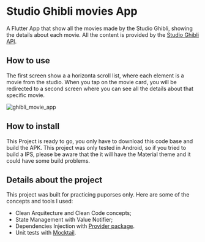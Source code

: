 # Studio Ghibli movies App

A Flutter App that show all the movies made by the Studio Ghibli, showing the details about each movie. All the content is provided by the [Studio Ghibli API](https://ghibliapi.herokuapp.com/). 


## How to use

The first screen show a a horizonta scroll list, where each element is a movie from the studio. When you tap on the movie card, you will be redirected to a second screen where you can see all the details about that specific movie.

![ghibli_movie_app](https://user-images.githubusercontent.com/23375346/151018890-c4bae441-a20d-4b6b-b636-e0bee517f9f1.gif)


## How to install

This Project is ready to go, you only have to download this code base and build the APK. This project was only tested in Android, so if you tried to build a IPS, please be aware that the it will have the Material theme and it could have some build problems.

## Details about the project

This project was built for practicing puporses only. Here are some of the concepts and tools I used:

- Clean Arquitecture and Clean Code concepts;
- State Management with Value Notifier;
- Dependencies Injection with [Provider package](https://pub.dev/packages/provider).
- Unit tests with [Mocktail](https://pub.dev/packages/mocktail).
